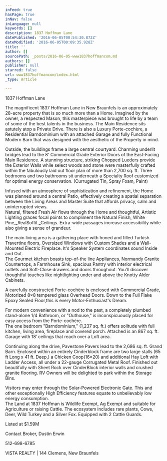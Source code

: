 ```yaml
---
inFeed: true
hasPage: true
inNav: false
inLanguage: null
keywords: []
description: 1837 Hoffman Lane
datePublished: '2016-06-05T00:54:30.872Z'
dateModified: '2016-06-05T00:09:35.928Z'
title: ''
author: []
sourcePath: _posts/2016-06-05-www1837hoffmancom.md
authors: []
publisher: null
starred: false
url: www1837hoffmancom/index.html
_type: Article

---
```

1837 Hoffman Lane

The magnificent 1837 Hoffman Lane in New Braunfels is an approximately 28-acre property that is so much more than a Home. Imagined by the owner, a respected Mason, this masterpiece was brought to life by a team of some of the best talents in the business. The Main Residence sits astutely atop a Private Drive. There is also a Luxury Porte-cochère, a Residential Barndominium with an attached Garage and fully Functional Modern Barn that was designed with the aesthetic of the Property in mind.

Outside, the buildings frame a large central courtyard. Charming underlit bridges lead to the 8' Commercial Grade Exterior Doors of the East-Facing Main Residence. A stunning structure, striking Chopped Lueders provide the Exterior Walls while select woods and stone were masterfully crafted within the fabulously laid out floor plan of more than 2,700 sq. ft. Three bedrooms and two bathrooms sit underneath a Specialty Roof customized for optimal energy conservation. (Currugated Tin, Spray Foam, Paint)

Infused with an atmosphere of sophistication and refinement, the Home was planned around a central Patio, effectively creating a spatial separation between the Living Areas and Master Suite that affords privacy, calm and uninterrupted views.  
Natural, filtered Fresh Air flows through the Home and thoughtful, Artistic Lighting graces focal points to compliment the Natural Finish, White Pine,_RealSoffit _Ceilings. Extra-wide passages increase accessibility while also giving a sense of grandeur.

The main living area is a gathering place with honed and filled Turkish Travertine floors, Oversized Windows with Custom Shades and a Wall-Mounted Electric Fireplace. It's Speaker System coordinates sound Inside and Out.  
The Gourmet kitchen boasts top-of-the line Appliances, Normandy Granite Countertops, a Farmhouse Sink, spacious Pantry with interior electrical outlets and Soft-Close drawers and doors throughout. You'll discover thoughtful touches like nightlighting under and above the Knotty Alder Cabinets.

A carefully constructed Porte-cochère is enclosed with Commercial Grade, Motorized 8×8 tempered glass Overhead Doors. Down to the Full Flake Epoxy Sealed Floor,this is every Motor-Enthusiast's Dream.

For modern convenience with a nod to the past, a completely plumbed stand-alone 1/4 Bathroom, or "Outhouse," is inconspicuously placed for easy access from the Porte-cochère.  
The one bedroom "Barndominium," (1,237 sq. ft.) offers solitude with full kitchen, living area, fireplace and covered porch. Attached is an 867 sq. ft. Garage with 18′ ceilings that reach over a Loft area.

Continuing along the drive, Pavestone Pavers lead to the 2,686 sq. ft. Grand Barn. Enclosed within an entirely Cinderblock frame are two large stalls (65 ft Long x 41 ft. Deep,) a Chicken Coop(16×20) and additional Hay Loft with Ladder Access, all under a 22-gauge Corrugated Metal Roof. Finished out beautifully with Sheet Rock over CinderBlock interior walls and crushed granite flooring. RV Owners will be delighted to park within the Storage Bins.

Visitors may enter through the Solar-Powered Electronic Gate. This and other exceptionally High Efficiency features equate to unbelievably low energy consumption.   
The Land at 1837 Hoffman is Wildlife Exempt, Ag Exempt and suitable for Agriculture or raising Cattle. The ecosystem includes rare plants, Cows, Deer, Wild Turkey and a Silver Fox. Equipped with 2 Cattle Guards.

Listed at $1.59M

Contact Broker, Dustin Erwin

512-698-6785

VISTA REALTY | 144 Clemens, New Braunfels